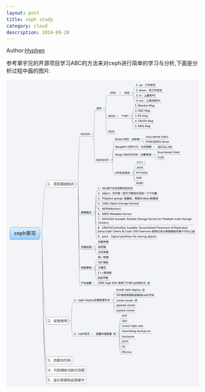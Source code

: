 ```yaml
---
layout: post
title: ceph study
category: cloud
description: 2014-09-20
---
```


Author:[Hyphen](http://weibo.com/344736086)


参考章宇兄的开源项目学习ABC的方法来对ceph进行简单的学习与分析,下面是分析过程中画的图片.

![ceph](/images/githubpages/ceph_learn.jpg)
